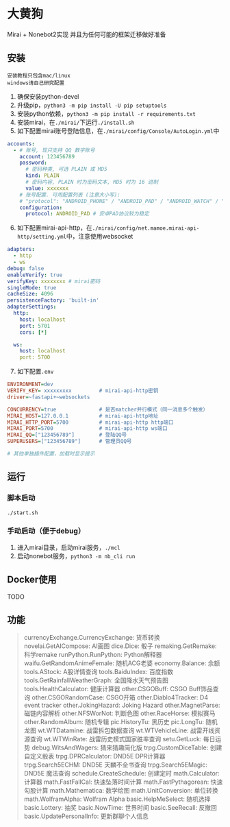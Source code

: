 # 大黄狗

Mirai + Nonebot2实现
并且为任何可能的框架迁移做好准备

## 安装

```plain
安装教程只包含mac/linux
windows请自己研究配置
```

1. 确保安装python-devel
2. 升级pip，`python3 -m pip install -U pip setuptools`
3. 安装python依赖，`python3 -m pip install -r requirements.txt`
4. 安装mirai，在`./mirai/`下运行`./install.sh`
5. 如下配置mirai账号登陆信息，在`./mirai/config/Console/AutoLogin.yml`中

``` yml
accounts: 
  - # 账号, 现只支持 QQ 数字账号
    account: 123456789
    password: 
      # 密码种类, 可选 PLAIN 或 MD5
      kind: PLAIN
      # 密码内容, PLAIN 时为密码文本, MD5 时为 16 进制
      value: xxxxxxx
    # 账号配置. 可用配置列表 (注意大小写):
    # "protocol": "ANDROID_PHONE" / "ANDROID_PAD" / "ANDROID_WATCH" / "MACOS" / "IPAD"
    configuration: 
      protocol: ANDROID_PAD # 安卓PAD协议较为稳定
```

6. 如下配置mirai-api-http，在`./mirai/config/net.mamoe.mirai-api-http/setting.yml`中，注意使用websocket

``` yml
adapters: 
  - http
  - ws
debug: false
enableVerify: true
verifyKey: xxxxxxxx # mirai密码
singleMode: true
cacheSize: 4096
persistenceFactory: 'built-in'
adapterSettings:
  http:
    host: localhost
    port: 5701
    cors: [*]

  ws:
    host: localhost
    port: 5700
```

7. 如下配置`.env`

```ini
ENVIRONMENT=dev
VERIFY_KEY= xxxxxxxxx         # mirai-api-http密钥
driver=~fastapi+~websockets

CONCURRENCY=true              # 是否matcher并行模式（同一消息多个触发）
MIRAI_HOST=127.0.0.1          # mirai-api-http地址
MIRAI_HTTP_PORT=5700          # mirai-api-http http端口
MIRAI_PORT=5700               # mirai-api-http ws端口
MIRAI_QQ=["123456789"]        # 登陆QQ号
SUPERUSERS=["123456789"]      # 管理员QQ号

# 其他单独插件配置，加载时显示提示
```

## 运行

### 脚本启动

`./start.sh`

### 手动启动（便于debug）

1. 进入mirai目录，启动mirai服务，`./mcl`
2. 启动nonebot服务，`python3 -m nb_cli run`

## Docker使用

TODO

## 功能

> currencyExchange.CurrencyExchange:  货币转换
> novelai.GetAICompose:  AI画图
> dice.Dice:  骰子
> remaking.GetRemake:  科学remake
> runPython.RunPython:  Python解释器
> waifu.GetRandomAnimeFemale:  随机ACG老婆
> economy.Balance:  余额
> tools.AStock:  A股详情查询
> tools.BaiduIndex:  百度指数
> tools.GetRainfallWeatherGraph:  全国降水天气预告图
> tools.HealthCalculator:  健康计算器
> other.CSGOBuff:  CSGO Buff饰品查询
> other.CSGORandomCase:  CSGO开箱
> other.Diablo4Tracker:  D4 event tracker
> other.JokingHazard:  Joking Hazard
> other.MagnetParse:  磁链内容解析
> other.NFSWorNot:  判断色图
> other.RaceHorse:  模拟赛马
> other.RandomAlbum:  随机专辑
> pic.HistoryTu:  黑历史
> pic.LongTu:  随机龙图
> wt.WTDatamine:  战雷拆包数据查询
> wt.WTVehicleLine:  战雷开线资源查询
> wt.WTWinRate:  战雷历史模式国家胜率查询
> setu.GetLuck:  每日运势
> debug.WitsAndWagers:  猜来猜趣简化版
> trpg.CustomDiceTable:  创建自定义骰表
> trpg.DPRCalculator:  DND5E DPR计算器
> trpg.Search5ECHM:  DND5E 天麟不全书查询
> trpg.Search5EMagic:  DND5E 魔法查询
> schedule.CreateSchedule:  创建定时
> math.Calculator:  计算器
> math.FastFallCal:  快速坠落时间计算
> math.FastPythagorean:  快速勾股计算
> math.Mathematica:  数学绘图
> math.UnitConversion:  单位转换
> math.WolframAlpha:  Wolfram Alpha
> basic.HelpMeSelect:  随机选择
> basic.Lottery:  抽奖
> basic.NowTime:  世界时间
> basic.SeeRecall:  反撤回
> basic.UpdatePersonalInfo:  更新群聊个人信息

